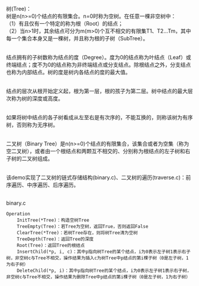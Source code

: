 树(Tree)：<br/>
树是n(n>=0)个结点的有限集合。n=0时称为空树。在任意一棵非空树中：<br/>
（1）有且仅有一个特定的称为根（Root）的结点；<br/>
（2）当n>1时，其余结点可分为m(m>0)个互不相交的有限集T1、T2...Tm，其中每一个集合本身又是一棵树，并且称为根的子树（SubTree）。
<br/>
<br/>

结点拥有的子树数称为结点的度（Degree）。度为0的结点称为叶结点（Leaf）或终端结点；度不为0的结点称为非终端结点或分支结点。除根结点之外，分支结点也称为内部结点。树的度是树内各结点的度的最大值。
<br/>
<br/>

结点的层次从根开始定义起，根为第一层，根的孩子为第二层。树中结点的最大层次称为树的深度或高度。
<br/>
<br/>

如果将树中结点的各子树看成从左至右是有次序的，不能互换的，则称该树为有序树，否则称为无序树。
<br/>
<br/>

二叉树（Binary Tree）是n(n>=0)个结点的有限集合，该集合或者为空集（称为空二叉树），或者由一个根结点和两颗互不相交的、分别称为根结点的左子树和右子树的二叉树组成。
<br/>
<br/>

该demo实现了二叉树的链式存储结构(binary.c)、二叉树的遍历(traverse.c)：前序遍历、中序遍历、后序遍历。
<br/>
<br/>

binary.c
```
Operation
    InitTree(*Tree)：构造空树Tree
    TreeEmpty(Tree)：若Tree为空树，返回True，否则返回False
    ClearTree(*Tree)：若树Tree存在，则将树Tree清为空树
    TreeDepth(Tree)：返回Tree的深度
    Root(Tree)：返回Tree的根结点
    InsertChild(*p, i, c)：其中p指向树Tree的某个结点，i为0表示左子树1表示右子树，非空树c与Tree不相交，操作结果为插入c为树Tree中p结点的第i棵子树（0是左子树，1为右子树）
    DeleteChild(*p, i)：其中p指向树Tree的某个结点，i为0表示左子树1表示右子树，非空树c与Tree不相交，操作结果为删除Tree中p结点的第i棵子树（0是左子树，1为右子树）
```
